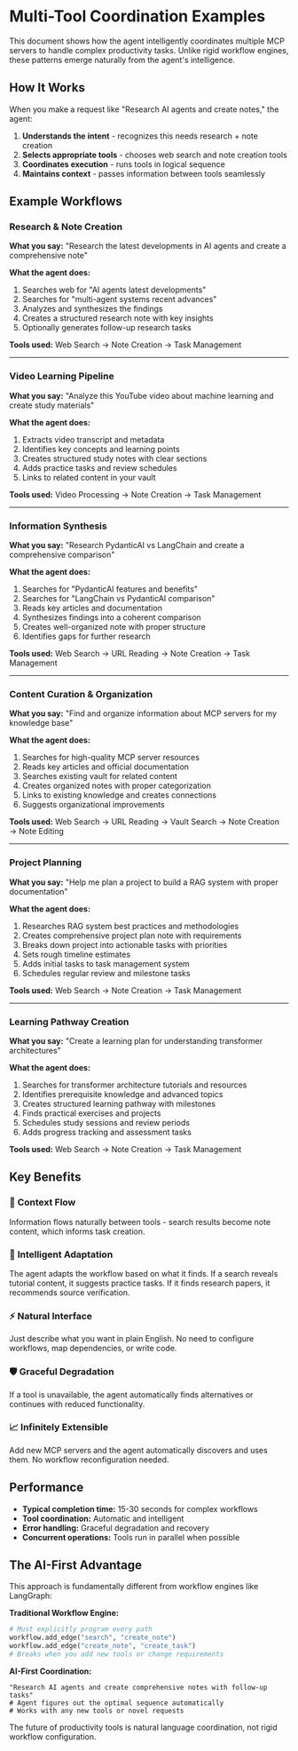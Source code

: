 # Multi-Tool Coordination Examples

This document shows how the agent intelligently coordinates multiple MCP servers to handle complex productivity tasks. Unlike rigid workflow engines, these patterns emerge naturally from the agent's intelligence.

## How It Works

When you make a request like "Research AI agents and create notes," the agent:

1. **Understands the intent** - recognizes this needs research + note creation
2. **Selects appropriate tools** - chooses web search and note creation tools
3. **Coordinates execution** - runs tools in logical sequence
4. **Maintains context** - passes information between tools seamlessly

## Example Workflows

### Research & Note Creation
**What you say:** "Research the latest developments in AI agents and create a comprehensive note"

**What the agent does:**
1. Searches web for "AI agents latest developments" 
2. Searches for "multi-agent systems recent advances"
3. Analyzes and synthesizes the findings
4. Creates a structured research note with key insights
5. Optionally generates follow-up research tasks

**Tools used:** Web Search → Note Creation → Task Management

---

### Video Learning Pipeline
**What you say:** "Analyze this YouTube video about machine learning and create study materials"

**What the agent does:**
1. Extracts video transcript and metadata
2. Identifies key concepts and learning points
3. Creates structured study notes with clear sections
4. Adds practice tasks and review schedules
5. Links to related content in your vault

**Tools used:** Video Processing → Note Creation → Task Management

---

### Information Synthesis  
**What you say:** "Research PydanticAI vs LangChain and create a comprehensive comparison"

**What the agent does:**
1. Searches for "PydanticAI features and benefits"
2. Searches for "LangChain vs PydanticAI comparison" 
3. Reads key articles and documentation
4. Synthesizes findings into a coherent comparison
5. Creates well-organized note with proper structure
6. Identifies gaps for further research

**Tools used:** Web Search → URL Reading → Note Creation → Task Management

---

### Content Curation & Organization
**What you say:** "Find and organize information about MCP servers for my knowledge base"

**What the agent does:**
1. Searches for high-quality MCP server resources
2. Reads key articles and official documentation
3. Searches existing vault for related content
4. Creates organized notes with proper categorization
5. Links to existing knowledge and creates connections
6. Suggests organizational improvements

**Tools used:** Web Search → URL Reading → Vault Search → Note Creation → Note Editing

---

### Project Planning
**What you say:** "Help me plan a project to build a RAG system with proper documentation"

**What the agent does:**
1. Researches RAG system best practices and methodologies
2. Creates comprehensive project plan note with requirements
3. Breaks down project into actionable tasks with priorities
4. Sets rough timeline estimates
5. Adds initial tasks to task management system
6. Schedules regular review and milestone tasks

**Tools used:** Web Search → Note Creation → Task Management

---

### Learning Pathway Creation
**What you say:** "Create a learning plan for understanding transformer architectures"

**What the agent does:**
1. Searches for transformer architecture tutorials and resources
2. Identifies prerequisite knowledge and advanced topics
3. Creates structured learning pathway with milestones
4. Finds practical exercises and projects
5. Schedules study sessions and review periods
6. Adds progress tracking and assessment tasks

**Tools used:** Web Search → Note Creation → Task Management

## Key Benefits

### 🔄 **Context Flow**
Information flows naturally between tools - search results become note content, which informs task creation.

### 🧠 **Intelligent Adaptation** 
The agent adapts the workflow based on what it finds. If a search reveals tutorial content, it suggests practice tasks. If it finds research papers, it recommends source verification.

### ⚡ **Natural Interface**
Just describe what you want in plain English. No need to configure workflows, map dependencies, or write code.

### 🛡️ **Graceful Degradation**
If a tool is unavailable, the agent automatically finds alternatives or continues with reduced functionality.

### 📈 **Infinitely Extensible**
Add new MCP servers and the agent automatically discovers and uses them. No workflow reconfiguration needed.

## Performance

- **Typical completion time:** 15-30 seconds for complex workflows
- **Tool coordination:** Automatic and intelligent
- **Error handling:** Graceful degradation and recovery
- **Concurrent operations:** Tools run in parallel when possible

## The AI-First Advantage

This approach is fundamentally different from workflow engines like LangGraph:

**Traditional Workflow Engine:**
```python
# Must explicitly program every path
workflow.add_edge("search", "create_note")
workflow.add_edge("create_note", "create_task") 
# Breaks when you add new tools or change requirements
```

**AI-First Coordination:**
```
"Research AI agents and create comprehensive notes with follow-up tasks"
# Agent figures out the optimal sequence automatically
# Works with any new tools or novel requests
```

The future of productivity tools is natural language coordination, not rigid workflow configuration.